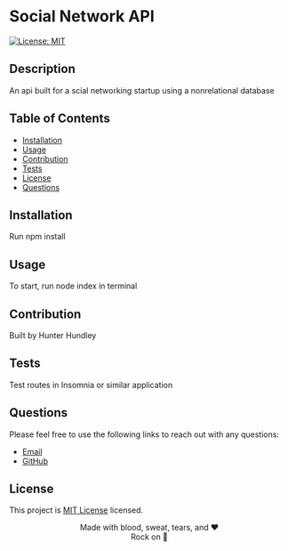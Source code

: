 # Social Network API
  
  [![License: MIT](https://img.shields.io/badge/License-MIT-yellow.svg)](https://opensource.org/licenses/MIT)
  
  ## Description
  An api built for a scial networking startup using a nonrelational database
  
  ## Table of Contents
  * [Installation](#installation)
  * [Usage](#usage)
  * [Contribution](#contributions)
  * [Tests](#tests)
  * [License](#license)
  * [Questions](#questions)

  
  ## Installation
  Run npm install
  ## Usage
  To start, run node index in terminal
  ## Contribution
  Built by
  Hunter Hundley
  ## Tests
  Test routes in Insomnia or similar application

  ## Questions
  Please feel free to use the following links to reach out with any questions: <br/>
  * [Email](mailto:hunter.hundley22@gmail.com)
  * [GitHub](https://www.github.com/hhundley)
  
  ## License
  This project is [MIT License](https://choosealicense.com/licenses/mit/) licensed.

  <div align="center">Made with blood, sweat, tears, and ❤️
  <div align="center">Rock on 🤘
  